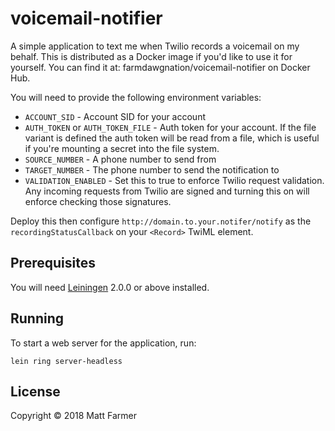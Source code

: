 # voicemail-notifier

A simple application to text me when Twilio records a voicemail on my behalf.
This is distributed as a Docker image if you'd like to use it for yourself.
You can find it at: farmdawgnation/voicemail-notifier on Docker Hub.

You will need to provide the following environment variables:

* `ACCOUNT_SID` - Account SID for your account
* `AUTH_TOKEN` or `AUTH_TOKEN_FILE` - Auth token for your account. If the file
  variant is defined the auth token will be read from a file, which is useful
  if you're mounting a secret into the file system.
* `SOURCE_NUMBER` - A phone number to send from
* `TARGET_NUMBER` - The phone number to send the notification to
* `VALIDATION_ENABLED` - Set this to true to enforce Twilio request validation.
  Any incoming requests from Twilio are signed and turning this on will enforce
  checking those signatures.

Deploy this then configure `http://domain.to.your.notifer/notify` as the
`recordingStatusCallback` on your `<Record>` TwiML element.

## Prerequisites

You will need [Leiningen][] 2.0.0 or above installed.

[leiningen]: https://github.com/technomancy/leiningen

## Running

To start a web server for the application, run:

    lein ring server-headless

## License

Copyright © 2018 Matt Farmer

